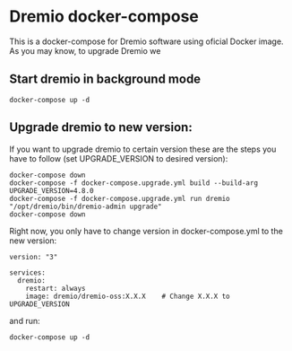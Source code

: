 # Dremio docker-compose

This is a docker-compose for Dremio software using oficial Docker image. As you may know, to upgrade Dremio we


## Start dremio in background mode
```
docker-compose up -d
```

## Upgrade dremio to new version:

If you want to upgrade dremio to certain version these are the steps you have to follow (set UPGRADE_VERSION to desired version):
```
docker-compose down
docker-compose -f docker-compose.upgrade.yml build --build-arg UPGRADE_VERSION=4.8.0
docker-compose -f docker-compose.upgrade.yml run dremio "/opt/dremio/bin/dremio-admin upgrade"
docker-compose down
```

Right now, you only have to change version in docker-compose.yml to the new version:
```
version: "3"

services:
  dremio:
    restart: always
    image: dremio/dremio-oss:X.X.X    # Change X.X.X to UPGRADE_VERSION

```

and run:
```
docker-compose up -d
```

